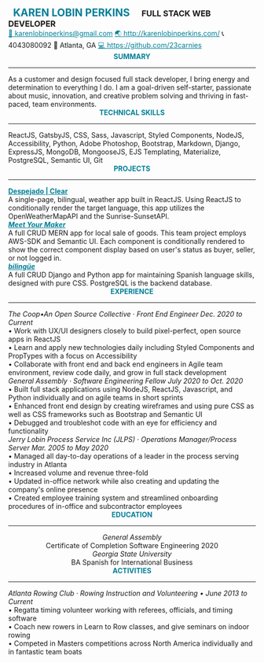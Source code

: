 <div style="max-width:90%>

<div style="margin:0;max-width:90%;height:90%;text-align:center">
<h2 style="color:#007f97;display:inline;margin:0 10px;">KAREN LOBIN PERKINS</h2>
<h3 style="display:inline;margin:0 10px;">FULL STACK WEB DEVELOPER</h3>
</div>
<a href="mailto:karenlobinperkins@gmail.com" style="color:#007f97;">📧 karenlobinperkins@gmail.com</a> <a href="http://karenlobinperkins.com/" style="color:#007f97;">🌏 http://karenlobinperkins.com/</a> 📞 4043080092 🌆 Atlanta, GA <a href="https://github.com/23carnies" style="color:#007f97;">💻 https://github.com/23carnies</a>

<h4 style="text-align:center;margin:0;padding:0;color:#007f97">SUMMARY</h4>
<hr></hr>
As a customer and design focused full stack developer, I bring energy and determination to everything I do. I am a goal-driven self-starter, passionate about music, innovation, and creative problem solving and thriving in fast-paced, team environments.

<h4 style="text-align:center;margin:0;padding:0;color:#007f97">TECHNICAL SKILLS</h4>
<hr></hr>
ReactJS, GatsbyJS, CSS, Sass, Javascript, Styled Components, NodeJS, Accessibility, Python, Adobe Photoshop, Bootstrap, Markdown, Django, ExpressJS, MongoDB, MongooseJS, EJS Templating, Materialize, PostgreSQL, Semantic UI, Git

<h4 style="text-align:center;margin:0;padding:0;color:#007f97">PROJECTS</h4>
<hr></hr>
<h4 style="text-align:left;margin:0;padding:0;"><a href="https://despejado.surge.sh/" style="color:#007f97;">Despejado | Clear</a></h4>
<p style="text-align:left;margin:0;padding:0;">A single-page, bilingual, weather app built in ReactJS. Using ReactJS to conditionally render the target language, this app utilizes the OpenWeatherMapAPI and the Sunrise-SunsetAPI.</p>

<h5 style="text-align:left;margin:0;padding:0;"><a href="https://meetyourmaker925.herokuapp.com/" style="color:#007f97;">Meet Your Maker</a></h5>
<p style="text-align:left;margin:0;padding:0;">A full CRUD MERN app for local sale of goods. This team project employs AWS-SDK and Semantic UI. Each component is conditionally rendered to show the correct component display based on user's status as buyer, seller, or not logged in.</p>

<h5 style="text-align:left;margin:0;padding:0;"><a href="https://bilingue-skills.herokuapp.com/" style="color:#007f97;">bilingüe</a></h5>
<p style="text-align:left;margin:0;padding:0;">A full CRUD Django and Python app for maintaining Spanish language skills, designed with pure CSS. PostgreSQL is the backend database.</p>

<h4 style="text-align:center;margin:0;padding:0;color:#007f97">EXPERIENCE</h4>
<hr></hr>

<h6 style="text-align:left;margin:0;padding:0;">The Coop•An Open Source Collective  · Front End Engineer 	Dec. 2020​ to Current</h6>
<p style="text-align:left;margin:0;padding:0;">• Work with UX/UI designers closely to build pixel-perfect, open source apps in ReactJS</p>
<p style="text-align:left;margin:0;padding:0;">• Learn and apply new technologies daily including Styled Components and PropTypes with a focus on Accessibility</p>
<p style="text-align:left;margin:0;padding:0;">• Collaborate with front end and back end engineers in Agile team environment, review code daily, and grow in full stack development</p>

<h6 style="text-align:left;margin:0;padding:0;">General Assembly  · Software Engineering Fellow 	July 2020​ to Oct. 2020​ </h6>
<p style="text-align:left;margin:0;padding:0;">• Built full stack applications using NodeJS, ReactJS, Javascript, and Python individually and on agile teams in short sprints</p>
<p style="text-align:left;margin:0;padding:0;">• Enhanced front end design by creating wireframes and using pure CSS as well as CSS frameworks such as Bootstrap and Semantic UI</p>
<p style="text-align:left;margin:0;padding:0;">• Debugged and troubleshot code with an eye for efficiency and functionality</p>

<h6 style="text-align:left;margin:0;padding:0;">Jerry Lobin Process Service Inc (JLPS)  · Operations Manager/Process Server 	Mar. 2005​ to May 2020​</h6>
<p style="text-align:left;margin:0;padding:0;">• Managed all day-to-day operations of a leader in the process serving industry in Atlanta</p>
<p style="text-align:left;margin:0;padding:0;">• Increased volume and revenue three-fold</p>
<p style="text-align:left;margin:0;padding:0;">• Updated in-office network while also creating and updating the company's online presence</p>
<p style="text-align:left;margin:0;padding:0;">• Created employee training system and streamlined onboarding procedures of in-office and subcontractor employees</p>

<h4 style="text-align:center;margin:0;padding:0;color:#007f97">EDUCATION</h4>
<hr></hr>
<h6 style="text-align:center;margin:0;padding:0;">General Assembly</h6>
<p style="text-align:center;margin:0;padding:0;">Certificate of Completion Software Engineering 2020​</p>
<h6 style="text-align:center;margin:0;padding:0;">Georgia State University</h6>
<p style="text-align:center;margin:0;padding:0;">BA Spanish for International Business</p>

<h4 style="text-align:center;margin:0;padding:0;color:#007f97">ACTIVITIES</h4>
<hr></hr>
<h6 style="text-align:left;margin:0;padding:0;">Atlanta Rowing Club · Rowing Instruction and Volunteering • 	June 2013​ to Current</h6>
<p style="text-align:left;margin:0;padding:0;">• Regatta timing volunteer working with referees, officials, and timing software</p>
<p style="text-align:left;margin:0;padding:0;">• Coach new rowers in Learn to Row classes, and give seminars on indoor rowing</p>
<p style="text-align:left;margin:0;padding:0;">• Competed in Masters competitions across North America individually and in fantastic team boats</p>
</div>

